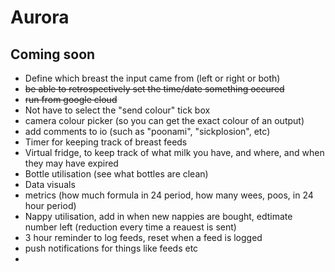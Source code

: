 # Aurora


## Coming soon
- Define which breast the input came from (left or right or both)
- ~~be able to retrospectively set the time/date something occured~~
- ~~run from google cloud~~
- Not have to select the "send colour" tick box
- camera colour picker (so you can get the exact colour of an output)
- add comments to io (such as "poonami", "sickplosion", etc)
- Timer for keeping track of breast feeds
- Virtual fridge, to keep track of what milk you have, and where, and when they may have expired
- Bottle utilisation (see what bottles are clean)
- Data visuals
- metrics (how much formula in 24 period, how many wees, poos, in 24 hour period)
- Nappy utilisation, add in when new nappies are bought, edtimate number left (reduction every time a reauest is sent)
- 3 hour reminder to log feeds, reset when a feed is logged
- push notifications for things like feeds etc
- 